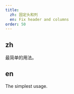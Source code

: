 ```yaml
---
title:
  zh: 固定头和列
  en: Fix header and columns
order: 50
---
```


## zh

最简单的用法。

## en

The simplest usage.
